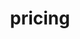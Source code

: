 ---
title: "pricing"
layout: "pricing"
draft: false

pricing:
  enable: true
  subtitle: See Our Plans
  title: 
  pricing_blocks:
  - icon: las la-certificate
    title: Standard
    content: $5 PER MONTH
    features: 
      - item: Subdomain on OneResume
      - item: Basic Customization
  - icon: las la-medal
    title: Professional
    content: $10 PER MONTH
  - icon: las la-trophy
    title: Platinum
    content: $15 PER MONTH
    
---